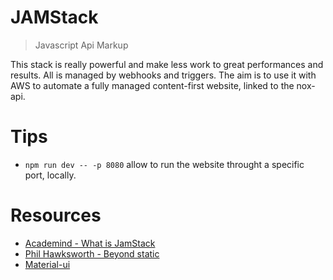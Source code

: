 # JAMStack
> Javascript Api Markup

This stack is really powerful and make less work to great performances and results. All is managed by webhooks and triggers. The aim is to use it with AWS to automate a fully managed content-first website, linked to the nox-api.

# Tips
- `npm run dev -- -p 8080` allow to run the website throught a specific port, locally.

# Resources
- [Academind - What is JamStack](https://youtu.be/Y8PXMbr0Kqo)
- [Phil Hawksworth - Beyond static](https://youtu.be/B-ku9enw3Fg)
- [Material-ui](https://material-ui.com)
